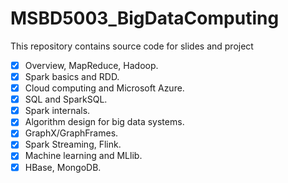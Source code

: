 # MSBD5003_BigDataComputing

This repository contains source code for slides and project


- [x] Overview, MapReduce, Hadoop.
- [x] Spark basics and RDD.
- [x] Cloud computing and Microsoft Azure. 
- [x] SQL and SparkSQL. 
- [x] Spark internals. 
- [x] Algorithm design for big data systems. 
- [x] GraphX/GraphFrames.
- [x] Spark Streaming, Flink. 
- [x] Machine learning and MLlib. 
- [x] HBase, MongoDB. 
